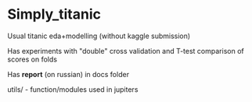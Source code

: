 # Simply_titanic
Usual titanic eda+modelling (without kaggle submission)  

Has experiments with "double" cross validation and T-test comparison of scores on folds  

Has **report** (on russian) in docs folder  

utils/ - function/modules used in jupiters  